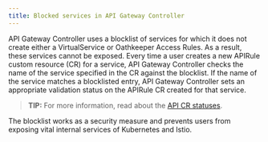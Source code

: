 ```yaml
---
title: Blocked services in API Gateway Controller
---
```


API Gateway Controller uses a blocklist of services for which it does not create either a VirtualService or Oathkeeper Access Rules. As a result, these services cannot be exposed. Every time a user creates a new APIRule custom resource (CR) for a service, API Gateway Controller checks the name of the service specified in the CR against the blocklist. If the name of the service matches a blocklisted entry, API Gateway Controller sets an appropriate validation status on the APIRule CR created for that service.

>**TIP:** For more information, read about the [API CR statuses](./00-custom-resources/apix-01-apirule.md#status-codes).

The blocklist works as a security measure and prevents users from exposing vital internal services of Kubernetes and Istio.
